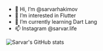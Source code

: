 - 👋 Hi, I’m @sarvarhakimov
- 👀 I’m interested in Flutter
- 🌱 I’m currently learning Dart Lang
- 📫 Instagram @sarvar.life

![Sarvar's GitHub stats](https://github-readme-stats.vercel.app/api?username=sarvarhakimov&show_icons=true)
